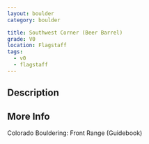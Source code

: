 ```yaml
---
layout: boulder
category: boulder

title: Southwest Corner (Beer Barrel)
grade: V0
location: Flagstaff
tags:
  - v0
  - flagstaff
---
```


## Description


## More Info
Colorado Bouldering: Front Range (Guidebook)
